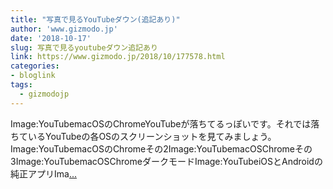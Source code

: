```yaml
---
title: "写真で見るYouTubeダウン(追記あり)"
author: 'www.gizmodo.jp'
date: '2018-10-17'
slug: 写真で見るyoutubeダウン追記あり
link: https://www.gizmodo.jp/2018/10/177578.html
categories:
- bloglink
tags:
  - gizmodojp
---
```


Image:YouTubemacOSのChromeYouTubeが落ちてるっぽいです。それでは落ちているYouTubeの各OSのスクリーンショットを見てみましょう。Image:YouTubemacOSのChromeその2Image:YouTubemacOSChromeその3Image:YouTubemacOSChromeダークモードImage:YouTubeiOSとAndroidの純正アプリIma[... <i class="fas fa-external-link-alt"></i>](https://www.gizmodo.jp/2018/10/177578.html)

